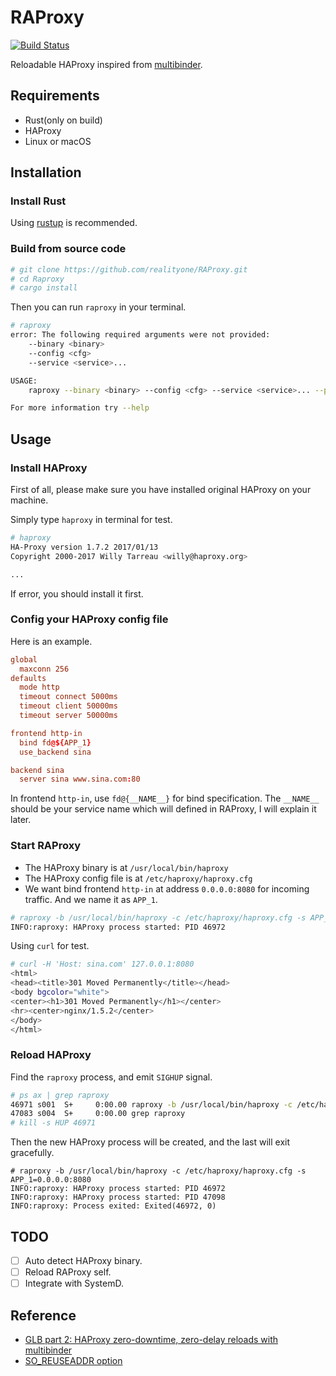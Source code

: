 # RAProxy

[![Build Status](https://travis-ci.org/realityone/RAProxy.svg?branch=master)](https://travis-ci.org/realityone/RAProxy)

Reloadable HAProxy inspired from [multibinder](https://github.com/github/multibinder).

## Requirements

- Rust(only on build)
- HAProxy
- Linux or macOS

## Installation

### Install Rust

Using [rustup](https://www.rustup.rs) is recommended.

### Build from source code

```bash
# git clone https://github.com/realityone/RAProxy.git
# cd Raproxy
# cargo install
```

Then you can run `raproxy` in your terminal.

```bash
# raproxy 
error: The following required arguments were not provided:
    --binary <binary>
    --config <cfg>
    --service <service>...

USAGE:
    raproxy --binary <binary> --config <cfg> --service <service>... --pid <pid>

For more information try --help
```

## Usage

### Install HAProxy

First of all, please make sure you have installed original HAProxy on your machine.

Simply type `haproxy` in terminal for test.

```bash
# haproxy 
HA-Proxy version 1.7.2 2017/01/13
Copyright 2000-2017 Willy Tarreau <willy@haproxy.org>

...
```

If error, you should install it first.

### Config your HAProxy config file

Here is an example.

```conf
global
  maxconn 256
defaults
  mode http
  timeout connect 5000ms
  timeout client 50000ms
  timeout server 50000ms

frontend http-in
  bind fd@${APP_1}
  use_backend sina

backend sina
  server sina www.sina.com:80
```

In frontend `http-in`, use `fd@{__NAME__}` for bind specification. The `__NAME__` should be your service name which will defined in RAProxy, I will explain it later.

### Start RAProxy

- The HAProxy binary is at `/usr/local/bin/haproxy`
- The HAProxy config file is at `/etc/haproxy/haproxy.cfg`
- We want bind frontend `http-in` at address `0.0.0.0:8080` for incoming traffic. And we name it as `APP_1`.

```bash
# raproxy -b /usr/local/bin/haproxy -c /etc/haproxy/haproxy.cfg -s APP_1=0.0.0.0:8080
INFO:raproxy: HAProxy process started: PID 46972
```

Using `curl` for test.

```bash
# curl -H 'Host: sina.com' 127.0.0.1:8080
<html>
<head><title>301 Moved Permanently</title></head>
<body bgcolor="white">
<center><h1>301 Moved Permanently</h1></center>
<hr><center>nginx/1.5.2</center>
</body>
</html>
```

### Reload HAProxy

Find the `raproxy` process, and emit `SIGHUP` signal.

```bash
# ps ax | grep raproxy
46971 s001  S+     0:00.00 raproxy -b /usr/local/bin/haproxy -c /etc/haproxy/haproxy.cfg -s APP_1=0.0.0.0:8080
47083 s004  S+     0:00.00 grep raproxy
# kill -s HUP 46971
```

Then the new HAProxy process will be created, and the last will exit gracefully.

```
# raproxy -b /usr/local/bin/haproxy -c /etc/haproxy/haproxy.cfg -s APP_1=0.0.0.0:8080
INFO:raproxy: HAProxy process started: PID 46972
INFO:raproxy: HAProxy process started: PID 47098
INFO:raproxy: Process exited: Exited(46972, 0)
```

## TODO

* [ ] Auto detect HAProxy binary.
* [ ] Reload RAProxy self.
* [ ] Integrate with SystemD.

## Reference

- [GLB part 2: HAProxy zero-downtime, zero-delay reloads with multibinder](https://githubengineering.com/glb-part-2-haproxy-zero-downtime-zero-delay-reloads-with-multibinder/)
- [SO_REUSEADDR option](http://man7.org/linux/man-pages/man7/socket.7.html#SO_REUSEADDR)



